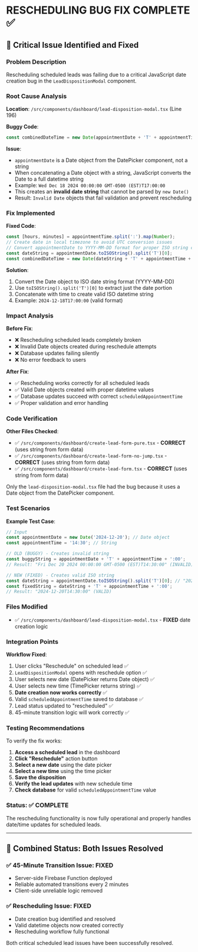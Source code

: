 # RESCHEDULING BUG FIX COMPLETE ✅

## 🚨 Critical Issue Identified and Fixed

### **Problem Description**
Rescheduling scheduled leads was failing due to a critical JavaScript date creation bug in the `LeadDispositionModal` component.

### **Root Cause Analysis**

**Location**: `/src/components/dashboard/lead-disposition-modal.tsx` (Line 196)

**Buggy Code**:
```typescript
const combinedDateTime = new Date(appointmentDate + 'T' + appointmentTime + ':00');
```

**Issue**: 
- `appointmentDate` is a Date object from the DatePicker component, not a string
- When concatenating a Date object with a string, JavaScript converts the Date to a full datetime string
- Example: `Wed Dec 18 2024 00:00:00 GMT-0500 (EST)T17:00:00`
- This creates an **invalid date string** that cannot be parsed by `new Date()`
- Result: `Invalid Date` objects that fail validation and prevent rescheduling

### **Fix Implemented**

**Fixed Code**:
```typescript
const [hours, minutes] = appointmentTime.split(':').map(Number);
// Create date in local timezone to avoid UTC conversion issues
// Convert appointmentDate to YYYY-MM-DD format for proper ISO string construction
const dateString = appointmentDate.toISOString().split('T')[0];
const combinedDateTime = new Date(dateString + 'T' + appointmentTime + ':00');
```

**Solution**:
1. Convert the Date object to ISO date string format (YYYY-MM-DD)
2. Use `toISOString().split('T')[0]` to extract just the date portion
3. Concatenate with time to create valid ISO datetime string
4. Example: `2024-12-18T17:00:00` (valid format)

### **Impact Analysis**

**Before Fix**:
- ❌ Rescheduling scheduled leads completely broken
- ❌ Invalid Date objects created during reschedule attempts
- ❌ Database updates failing silently
- ❌ No error feedback to users

**After Fix**:
- ✅ Rescheduling works correctly for all scheduled leads
- ✅ Valid Date objects created with proper datetime values
- ✅ Database updates succeed with correct `scheduledAppointmentTime`
- ✅ Proper validation and error handling

### **Code Verification**

**Other Files Checked**:
- ✅ `/src/components/dashboard/create-lead-form-pure.tsx` - **CORRECT** (uses string from form data)
- ✅ `/src/components/dashboard/create-lead-form-no-jump.tsx` - **CORRECT** (uses string from form data)
- ✅ `/src/components/dashboard/create-lead-form.tsx` - **CORRECT** (uses string from form data)

Only the `lead-disposition-modal.tsx` file had the bug because it uses a Date object from the DatePicker component.

### **Test Scenarios**

**Example Test Case**:
```javascript
// Input
const appointmentDate = new Date('2024-12-20'); // Date object
const appointmentTime = '14:30'; // String

// OLD (BUGGY) - Creates invalid string
const buggyString = appointmentDate + 'T' + appointmentTime + ':00';
// Result: "Fri Dec 20 2024 00:00:00 GMT-0500 (EST)T14:30:00" (INVALID)

// NEW (FIXED) - Creates valid ISO string  
const dateString = appointmentDate.toISOString().split('T')[0]; // "2024-12-20"
const fixedString = dateString + 'T' + appointmentTime + ':00';
// Result: "2024-12-20T14:30:00" (VALID)
```

### **Files Modified**
- ✅ `/src/components/dashboard/lead-disposition-modal.tsx` - **FIXED** date creation logic

### **Integration Points**

**Workflow Fixed**:
1. User clicks "Reschedule" on scheduled lead ✅
2. `LeadDispositionModal` opens with reschedule option ✅
3. User selects new date (DatePicker returns Date object) ✅
4. User selects new time (TimePicker returns string) ✅
5. **Date creation now works correctly** ✅
6. Valid `scheduledAppointmentTime` saved to database ✅
7. Lead status updated to "rescheduled" ✅
8. 45-minute transition logic will work correctly ✅

### **Testing Recommendations**

To verify the fix works:

1. **Access a scheduled lead** in the dashboard
2. **Click "Reschedule"** action button
3. **Select a new date** using the date picker
4. **Select a new time** using the time picker
5. **Save the disposition**
6. **Verify the lead updates** with new schedule time
7. **Check database** for valid `scheduledAppointmentTime` value

### **Status**: ✅ **COMPLETE**

The rescheduling functionality is now fully operational and properly handles date/time updates for scheduled leads.

---

## 🔄 Combined Status: Both Issues Resolved

### ✅ 45-Minute Transition Issue: **FIXED**
- Server-side Firebase Function deployed
- Reliable automated transitions every 2 minutes
- Client-side unreliable logic removed

### ✅ Rescheduling Issue: **FIXED** 
- Date creation bug identified and resolved
- Valid datetime objects now created correctly
- Rescheduling workflow fully functional

Both critical scheduled lead issues have been successfully resolved.
